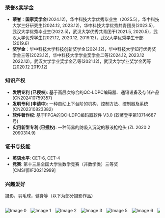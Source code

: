 <!-- - 校级一等奖学金, 2022.  

- Outstanding Graduation Thesis, XXX University, 2023.  -->

### 荣誉&奖学金
- **荣誉**：**国家奖学金**(2024.12)，华中科技大学优秀毕业生（2025.5），华中科技大学三好研究生(2024.12, 2023.12)，华中科技大学优秀共青团员(2023.5)，武汉大学优秀毕业生(2022.5)，武汉大学优秀共青团干(2021.5, 2020.5)，武汉大学优秀学生(2021.12, 2020.12, 2019.12)，武汉大学优秀学生干部(2019.6)
- **奖学金**：华中科技大学科技创新奖学金(2024.12)，华中科技大学知行优秀奖学金三等(2023.12)，华中科技大学学业奖学金二等(2024.12, 2023.12 2022.12)，武汉大学学业奖学金乙等(2021.12)，武汉大学学业奖学金丙等(2020.12 2019.12)

### 知识产权
- **发明专利 (已授权)**: 基于高层次综合的QC-LDPC编码器、通讯设备及存储产品 (CN202410759357)
- **发明专利 (申请中)**: 一种自动上下台阶的机构、控制方法、控制器及系统 (CN202310823382)
- **软件著作权**: 基于FPGA的QC-LDPC编码器软件 V3.0 (软著登字第13714687号)
- **实用新型专利 (已授权)**: 一种简易的防吸入沉淀的移液枪枪头 (ZL 2020 2 2090314.9)


### 证书与技能
- **英语水平**: CET-6, CET-4
- **竞赛**: 第十三届全国大学生数学竞赛（非数学类）三等奖 [CMS(鄂)F20212999]

### 兴趣爱好

摄影，羽毛球，健身等（以下为部分摄影作品）

<div class="image-scroll-container">
  <div class="image-scroll-wrapper">
    <img src="static/assets/img/DSC05791.jpg" alt="Image 0" data-bs-toggle="modal" data-bs-target="#imageModal" data-src="static/assets/img/DSC05791.jpg" style="cursor: pointer;">
    <img src="static/assets/img/DSC05689.jpg" alt="Image 1" data-bs-toggle="modal" data-bs-target="#imageModal" data-src="static/assets/img/DSC05689.jpg" style="cursor: pointer;">
    <img src="static/assets/img/DSC05556.jpg" alt="Image 2" data-bs-toggle="modal" data-bs-target="#imageModal" data-src="static/assets/img/DSC05556.jpg" style="cursor: pointer;">
    <img src="static/assets/img/DSC05417-已增强-降噪.jpg" alt="Image 3" data-bs-toggle="modal" data-bs-target="#imageModal" data-src="static/assets/img/DSC05417-已增强-降噪.jpg" style="cursor: pointer;">
    <!-- <img src="static/assets/img/DSC05361.jpg" alt="Image 4" data-bs-toggle="modal" data-bs-target="#imageModal" data-src="static/assets/img/DSC05361.jpg" style="cursor: pointer;"> -->
    <img src="static/assets/img/DSC05361.jpg" alt="Image 5" data-bs-toggle="modal" data-bs-target="#imageModal" data-src="static/assets/img/DSC05361.jpg" style="cursor: pointer;">
    <img src="static/assets/img/DSC05009.jpg" alt="Image 6" data-bs-toggle="modal" data-bs-target="#imageModal" data-src="static/assets/img/DSC05009.jpg" style="cursor: pointer;">
    <img src="static/assets/img/DSC04999.jpg" alt="Image 7" data-bs-toggle="modal" data-bs-target="#imageModal" data-src="static/assets/img/DSC04999.jpg" style="cursor: pointer;">
    <img src="static/assets/img/DSC04976.jpg" alt="Image 8" data-bs-toggle="modal" data-bs-target="#imageModal" data-src="static/assets/img/DSC04976.jpg" style="cursor: pointer;">
    <img src="static/assets/img/DSC04045.png" alt="Image 9" data-bs-toggle="modal" data-bs-target="#imageModal" data-src="static/assets/img/DSC04045.png" style="cursor: pointer;">
    <img src="static/assets/img/DSC03795.png" alt="Image 10" data-bs-toggle="modal" data-bs-target="#imageModal" data-src="static/assets/img/DSC03795.png" style="cursor: pointer;">
    <img src="static/assets/img/DSC03426.jpg" alt="Image 11" data-bs-toggle="modal" data-bs-target="#imageModal" data-src="static/assets/img/DSC03426.jpg" style="cursor: pointer;">
    <img src="static/assets/img/DSC03333.jpg" alt="Image 12" data-bs-toggle="modal" data-bs-target="#imageModal" data-src="static/assets/img/DSC03333.jpg" style="cursor: pointer;">
    <img src="static/assets/img/DSC03011.png" alt="Image 13" data-bs-toggle="modal" data-bs-target="#imageModal" data-src="static/assets/img/DSC03011.png" style="cursor: pointer;">
    <img src="static/assets/img/DSC02670-已增强-降噪.png" alt="Image 14" data-bs-toggle="modal" data-bs-target="#imageModal" data-src="static/assets/img/DSC02670-已增强-降噪.png" style="cursor: pointer;">
    <img src="static/assets/img/DSC02619.png" alt="Image 15" data-bs-toggle="modal" data-bs-target="#imageModal" data-src="static/assets/img/DSC02619.png" style="cursor: pointer;">
    <img src="static/assets/img/DSC02380.png" alt="Image 16" data-bs-toggle="modal" data-bs-target="#imageModal" data-src="static/assets/img/DSC02380.png" style="cursor: pointer;">
    <img src="static/assets/img/DSC02354.png" alt="Image 17" data-bs-toggle="modal" data-bs-target="#imageModal" data-src="static/assets/img/DSC02354.png" style="cursor: pointer;">
    <img src="static/assets/img/DSC01918.png" alt="Image 18" data-bs-toggle="modal" data-bs-target="#imageModal" data-src="static/assets/img/DSC01918.png" style="cursor: pointer;">
  </div>
</div>

<style>
.image-scroll-container {
  width: 100%;
  overflow-x: auto;
  white-space: nowrap;
  margin: 20px 0;
  padding: 10px 0;
}

.image-scroll-wrapper img {
  height: 200px;
  margin-right: 10px;
  display: inline-block;
  vertical-align: middle;
}
</style>
